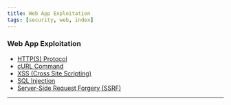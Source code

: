 ```yaml
---
title: Web App Exploitation
tags: [security, web, index]
---
```


### Web App Exploitation

* [HTTP(S) Protocol](../../Computer%20Networks/Layer-wise%20Concepts/Application%20Layer%20Protocols/HTTP(S)%20Protocol.md)
* [cURL Command](../../Operating%20System/Linux/Commands/cURL%20Command.md)
* [XSS (Cross Site Scripting)](XSS%20%28Cross%20Site%20Scripting%29.md)
* [SQL Injection](SQL%20Injection/SQL%20Injection.md)
* [Server-Side Request Forgery (SSRF)](Server-Side%20Request%20Forgery%20(SSRF).md)

---